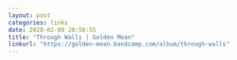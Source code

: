 ```yaml
---
layout: post
categories: links
date: 2020-02-09 20:56:55
title: "Through Walls | Golden Mean"
linkurl: "https://golden-mean.bandcamp.com/album/through-walls"
---
```

